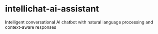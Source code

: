 # intellichat-ai-assistant
Intelligent conversational AI chatbot with natural language processing and context-aware responses
